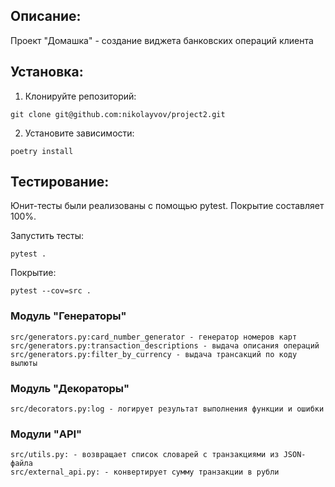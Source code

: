 ## Описание:

Проект "Домашка" - создание виджета банковских операций клиента

## Установка:

1. Клонируйте репозиторий:
```
git clone git@github.com:nikolayvov/project2.git
```

2. Установите зависимости:
```
poetry install
```

## Тестирование:

Юнит-тесты были реализованы с помощью pytest. Покрытие составляет 100%.

Запустить тесты:

```
pytest .
```

Покрытие:

```
pytest --cov=src .
```
### Модуль "Генераторы"

```
src/generators.py:card_number_generator - генератор номеров карт
src/generators.py:transaction_descriptions - выдача описания операций
src/generators.py:filter_by_currency - выдача трансакций по коду вылюты
```

### Модуль "Декораторы"

```
src/decorators.py:log - логирует результат выполнения функции и ошибки

```

### Модули "API"

```
src/utils.py: - возвращает список словарей с транзакциями из JSON-файла
src/external_api.py: - конвертирует сумму транзакции в рубли

```